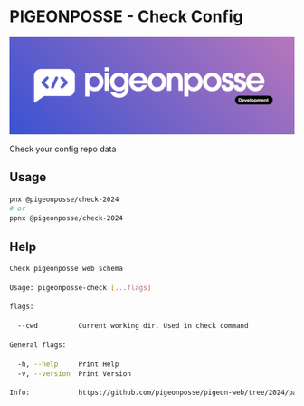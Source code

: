# PIGEONPOSSE - Check Config

![HEADER](https://raw.githubusercontent.com/pigeonposse/pigeon-web/main/docs/public/banner.png)

Check your config repo data

## Usage

```bash
pnx @pigeonposse/check-2024
# or
ppnx @pigeonposse/check-2024
```

## Help

```bash
Check pigeonposse web schema

Usage: pigeonposse-check [...flags]

flags:

  --cwd          Current working dir. Used in check command

General flags:

  -h, --help     Print Help
  -v, --version  Print Version

Info:            https://github.com/pigeonposse/pigeon-web/tree/2024/packages/check
```
